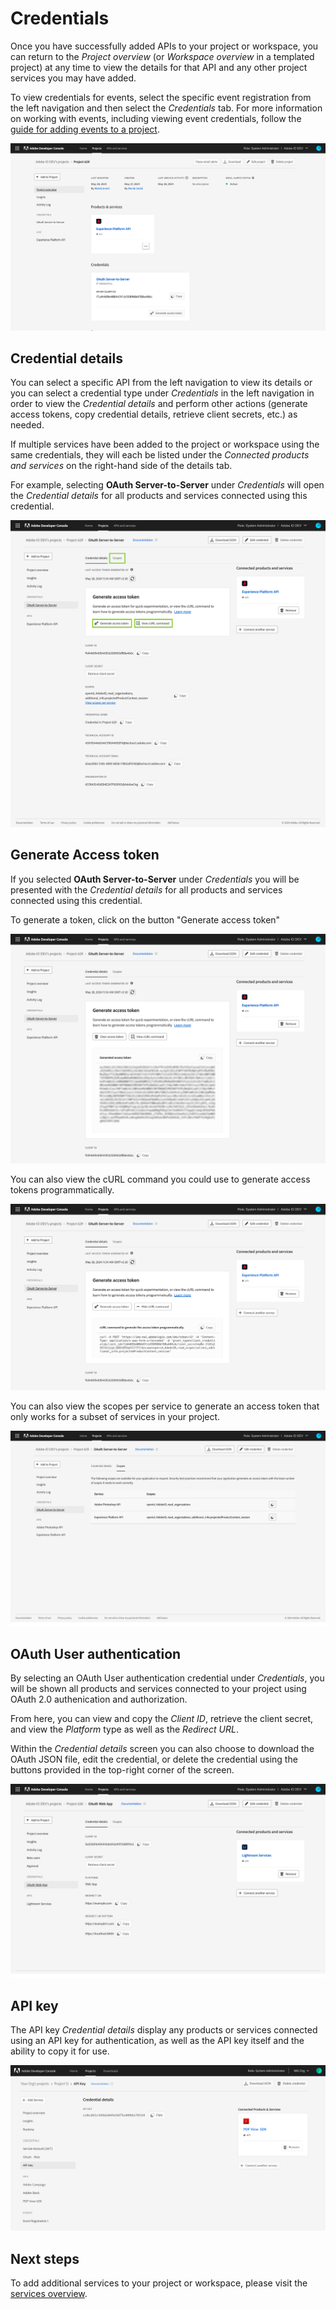 # Credentials

Once you have successfully added APIs to your project or workspace, you can return to the *Project overview* (or *Workspace overview* in a templated project) at any time to view the details for that API and any other project services you may have added. 

<InlineAlert slots="text"/>

To view credentials for events, select the specific event registration from the left navigation and then select the *Credentials* tab. For more information on working with events, including viewing event credentials, follow the [guide for adding events to a project](services/services-add-event.md).

![](../images/credentials-project-overview.png)

## Credential details

You can select a specific API from the left navigation to view its details or you can select a credential type under *Credentials* in the left navigation in order to view the *Credential details* and perform other actions (generate access tokens, copy credential details, retrieve client secrets, etc.) as needed. 

If multiple services have been added to the project or workspace using the same credentials, they will each be listed under the *Connected products and services* on the right-hand side of the details tab.

For example, selecting **OAuth Server-to-Server** under *Credentials* will open the *Credential details* for all products and services connected using this credential.

![](../images/credentials-details.png)

## Generate Access token

If you selected **OAuth Server-to-Server** under *Credentials* you will be presented with the *Credential details* for all products and services connected using this credential.

To generate a token, click on the button "Generate access token"

![](../images/services-api-oauth-s2s-generate-token-2.png)

You can also view the cURL command you could use to generate access tokens programmatically.

![](../images/services-api-oauth-s2s-view-curl-command.png)

You can also view the scopes per service to generate an access token that only works for a subset of services in your project.

![](../images/services-api-oauth-s2s-view-scopes.png)

## OAuth User authentication

By selecting an OAuth User authentication credential under *Credentials*, you will be shown all products and services connected to your project using OAuth 2.0 authenication and authorization.

From here, you can view and copy the *Client ID*, retrieve the client secret, and view the *Platform* type as well as the *Redirect URL*. 

Within the *Credential details* screen you can also choose to download the OAuth JSON file, edit the credential, or delete the credential using the buttons provided in the top-right corner of the screen.

![](../images/services-api-oauth-user-auth-credential-overview.png)

## API key

The API key *Credential details* display any products or services connected using an API key for authentication, as well as the API key itself and the ability to copy it for use.

![](../images/credentials-api-key.png)

## Next steps

To add additional services to your project or workspace, please visit the [services overview](services/index.md).
